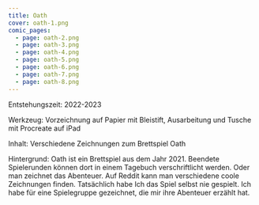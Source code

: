 ```yaml
---
title: Oath
cover: oath-1.png
comic_pages:
  - page: oath-2.png
  - page: oath-3.png
  - page: oath-4.png
  - page: oath-5.png
  - page: oath-6.png
  - page: oath-7.png
  - page: oath-8.png
---
```

Entstehungszeit: 2022-2023

Werkzeug: Vorzeichnung auf Papier mit Bleistift, Ausarbeitung und Tusche mit Procreate auf iPad

Inhalt: Verschiedene Zeichnungen zum Brettspiel Oath

Hintergrund: Oath ist ein Brettspiel aus dem Jahr 2021. Beendete Spielerunden können dort in einem Tagebuch verschriftlicht werden. Oder man zeichnet das Abenteuer. Auf Reddit kann man verschiedene coole Zeichnungen finden. Tatsächlich habe Ich das Spiel selbst nie gespielt. Ich habe für eine Spielegruppe gezeichnet, die mir ihre Abenteuer erzählt hat.
